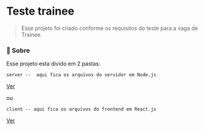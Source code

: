 # Teste trainee

> Esse projeto foi criado conforme os requisitos do teste para a vaga de Trainee.

### 🚀 Sobre

Esse projeto esta divido em 2 pastas:

```
server --  aqui fica os arquivos do servidor em Node.js
```

[Ver](https://github.com/gabrielalmeidasantos/trainee-teste/tree/main/server)

ou

```
client -- aqui fica os arquivos do frontend em React.js
```

[Ver](https://github.com/gabrielalmeidasantos/trainee-teste/tree/main/client)
